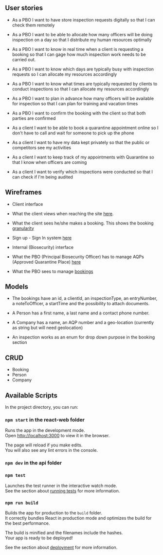 ## User stories

- As a PBO I want to have store inspection requests digitally so that I can check them remotely

- As a PBO I want to be able to allocate how many officers will be doing inspection on a day so that I distribute my human resources optimally

- As a PBO I want to know in real time when a client is requesting a booking so that I can gage how much inspection work needs to be carried out.

- As a PBO I want to know which days are typically busy with inspection requests so I can allocate my resources accordingly

- As a PBO I want to know what times are typically requested by clients to conduct inspections so that I can allocate my resources accordingly

- As a PBO I want to plan in advance how many officers will be available for inspection so that I can plan for training and vacation times

- As a PBO I want to confirm the booking with the client so that both parties are confirmed

- As a client I want to be able to book a quarantine appointment online so I don't have to call and wait for someone to pick up the phone

- As a client I want to have my data kept privately so that the public or competitors see my activities

- As a client I want to keep track of my appointments with Quarantine so that I know when officers are coming

- As a client I want to verify which inspections were conducted so that I can check if I'm being audited


## Wireframes

* Client interface
- What the client views when reaching the site [here](https://preview.ibb.co/kexrHv/Robo_Ruth1.png).

- What the client sees he/she makes a booking. This shows the booking [granularity](https://preview.ibb.co/mV9cqF/Robo_Ruth2.png)

- Sign up - Sign In system [here](https://image.ibb.co/gmcK4a/Robo_Ruth3.png)

* Internal (Biosecurity) interface
- What the PBO (Principal Biosecurity Officer) has to manage AQPs (Approved Quarantine Place) [here](https://preview.ibb.co/e1XxqF/Robo_Ruth4.png)

- What the PBO sees to manage [bookings](https://preview.ibb.co/j0XDVF/Robo_Ruth6.png)


## Models

* The bookings have an id, a clientId, an inspectionType, an entryNumber, a noteToOfficer, a startTime and the possibility to attach documents.

* A Person has a first name, a last name and a contact phone number.

* A Company has a name, an AQP number and a geo-location (currently as string but will need geolocation)

* An inspection works as an enum for drop down purpose in the booking section



## CRUD

* Booking
* Person
* Company


## Available Scripts

In the project directory, you can run:

### `npm start` in the react-web folder

Runs the app in the development mode.<br>
Open [http://localhost:3000](http://localhost:3000) to view it in the browser.

The page will reload if you make edits.<br>
You will also see any lint errors in the console.

### `npm dev` in the api folder

### `npm test`

Launches the test runner in the interactive watch mode.<br>
See the section about [running tests](#running-tests) for more information.

### `npm run build`

Builds the app for production to the `build` folder.<br>
It correctly bundles React in production mode and optimizes the build for the best performance.

The build is minified and the filenames include the hashes.<br>
Your app is ready to be deployed!

See the section about [deployment](#deployment) for more information.
